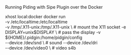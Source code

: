Running Piding with Sipe Plugin over the Docker

xhost local:docker
docker run \
   -v /etc/localtime:/etc/localtime \
   -v /tmp/.X11-unix:/tmp/.X11-unix \ # mount the X11 socket
   -e DISPLAY=unix$DISPLAY \ # pass the display
   -v ${HOME}/.pidgin:/home/pidgin/config \
   --device /dev/snd \ # sound
   --device /dev/dri \
   --device /dev/video0 \ # video
   s4b
